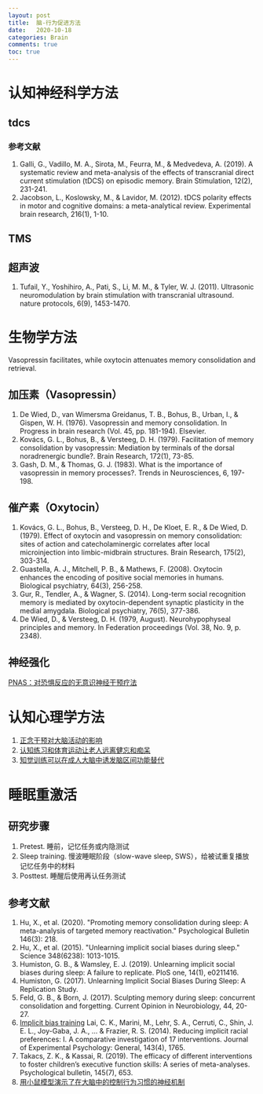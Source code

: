 ```yaml
---
layout: post
title:  脑-行为促进方法
date:   2020-10-18
categories: Brain
comments: true
toc: true
---
```


# 认知神经科学方法

## tdcs

### 参考文献

1. Galli, G., Vadillo, M. A., Sirota, M., Feurra, M., & Medvedeva, A. (2019). A systematic review and meta-analysis of the effects of transcranial direct current stimulation (tDCS) on episodic memory. Brain Stimulation, 12(2), 231-241.
2. Jacobson, L., Koslowsky, M., & Lavidor, M. (2012). tDCS polarity effects in motor and cognitive domains: a meta-analytical review. Experimental brain research, 216(1), 1-10.

## TMS

## 超声波

1. Tufail, Y., Yoshihiro, A., Pati, S., Li, M. M., & Tyler, W. J. (2011). Ultrasonic neuromodulation by brain stimulation with transcranial ultrasound. nature protocols, 6(9), 1453-1470.

# 生物学方法

Vasopressin facilitates, while oxytocin attenuates memory consolidation
and retrieval.

## 加压素（Vasopressin）

1. De Wied, D., van Wimersma Greidanus, T. B., Bohus, B., Urban, I., & Gispen, W. H. (1976). Vasopressin and memory consolidation. In Progress in brain research (Vol. 45, pp. 181-194). Elsevier.
2. Kovács, G. L., Bohus, B., & Versteeg, D. H. (1979). Facilitation of memory consolidation by vasopressin: Mediation by terminals of the dorsal noradrenergic bundle?. Brain Research, 172(1), 73-85.
3. Gash, D. M., & Thomas, G. J. (1983). What is the importance of vasopressin in memory processes?. Trends in Neurosciences, 6, 197-198.

## 催产素（Oxytocin）

1. Kovács, G. L., Bohus, B., Versteeg, D. H., De Kloet, E. R., & De Wied, D. (1979). Effect of oxytocin and vasopressin on memory consolidation: sites of action and catecholaminergic correlates after local microinjection into limbic-midbrain structures. Brain Research, 175(2), 303-314.
2. Guastella, A. J., Mitchell, P. B., & Mathews, F. (2008). Oxytocin enhances the encoding of positive social memories in humans. Biological psychiatry, 64(3), 256-258.
3. Gur, R., Tendler, A., & Wagner, S. (2014). Long-term social recognition memory is mediated by oxytocin-dependent synaptic plasticity in the medial amygdala. Biological psychiatry, 76(5), 377-386.
4. De Wied, D., & Versteeg, D. H. (1979, August). Neurohypophyseal principles and memory. In Federation proceedings (Vol. 38, No. 9, p. 2348).

## 神经强化

[PNAS：对恐惧反应的无意识神经干预疗法](https://mp.weixin.qq.com/s/nOjLpHaK1LscUqDPVrLYiw)

# 认知心理学方法

1. [正念干预对大脑活动的影响](https://mp.weixin.qq.com/s/5ZYmQS-GQO5-z9m3Bmfa6A)
2. [认知练习和体育运动让老人远离健忘和痴呆](https://mp.weixin.qq.com/s/I5I2GvjXpo6viNGiyZ4jjw)
3. [知觉训练可以在成人大脑中诱发脑区间功能替代](https://mp.weixin.qq.com/s/ooA1zxgjTcgAQ50aFJ5GYw)

# 睡眠重激活

## 研究步骤

1. Pretest. 睡前，记忆任务或内隐测试
2. Sleep training. 慢波睡眠阶段（slow-wave sleep, SWS），给被试重复播放记忆任务中的材料
3. Posttest. 睡醒后使用再认任务测试

## 参考文献

1. Hu, X., et al. (2020). "Promoting memory consolidation during sleep: A meta-analysis of targeted memory reactivation." Psychological Bulletin 146(3): 218.
2. Hu, X., et al. (2015). "Unlearning implicit social biases during sleep." Science 348(6238): 1013-1015.
3. Humiston, G. B., & Wamsley, E. J. (2019). Unlearning implicit social biases during sleep: A failure to replicate. PloS one, 14(1), e0211416.
4. Humiston, G. (2017). Unlearning Implicit Social Biases During Sleep: A Replication Study.
5. Feld, G. B., & Born, J. (2017). Sculpting memory during sleep: concurrent consolidation and forgetting. Current Opinion in Neurobiology, 44, 20-27.
6. [Implicit bias training](https://en.wikipedia.org/wiki/Implicit_bias_training) Lai, C. K., Marini, M., Lehr, S. A., Cerruti, C., Shin, J. E. L., Joy-Gaba, J. A., ... & Frazier, R. S. (2014). Reducing implicit racial preferences: I. A comparative investigation of 17 interventions. Journal of Experimental Psychology: General, 143(4), 1765.
7. Takacs, Z. K., & Kassai, R. (2019). The efficacy of different interventions to foster children’s executive function skills: A series of meta-analyses. Psychological bulletin, 145(7), 653.
8. [用小鼠模型演示了在大脑中的控制行为习惯的神经机制](https://mp.weixin.qq.com/s/zmkQW-16yR_oeF0-0fwsaQ)

